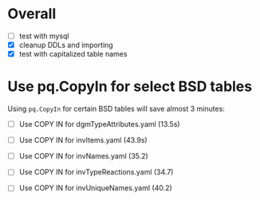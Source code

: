 # Overall
- [ ] test with mysql
- [x] cleanup DDLs and importing
- [x] test with capitalized table names

# Use pq.CopyIn for select BSD tables
Using `pq.CopyIn` for certain BSD tables will save almost 3 minutes:

- [ ] Use COPY IN for dgmTypeAttributes.yaml (13.5s)
- [ ] Use COPY IN for invItems.yaml (43.9s)
- [ ] Use COPY IN for invNames.yaml (35.2)
- [ ] Use COPY IN for invTypeReactions.yaml (34.7)
- [ ] Use COPY IN for invUniqueNames.yaml (40.2)

